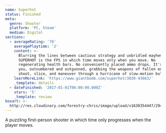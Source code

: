 ```yaml
---
name: Superhot
status: Finished
meta:
  genre: Shooter
  platform: 'PC, Steam'
  medium: Digital
sections:
  - averageRating: '78'
    averagePlaytime: '2'
    content: >-
      Blurring the lines between cautious strategy and unbridled mayhem,
      SUPERHOT is the FPS in which time moves only when you move. No
      regenerating health bars. No conveniently placed ammo drops. It's just
      you, outnumbered and outgunned, grabbing the weapons of fallen enemies to
      shoot, slice, and maneuver through a hurricane of slow-motion bullets.
    learnMoreLink: 'https://www.giantbomb.com/superhot/3030-43663/'
    _template: details
  - dateFinished: '2017-01-01T06:00:00.000Z'
    stars: '5'
    _template: review
boxart: >-
  http://res.cloudinary.com/forestry-chris/image/upload/v1630354447/2949244-box_shot_i1rmat.png
---
```

A puzzling first-person shooter in which time only progresses when the player moves.
